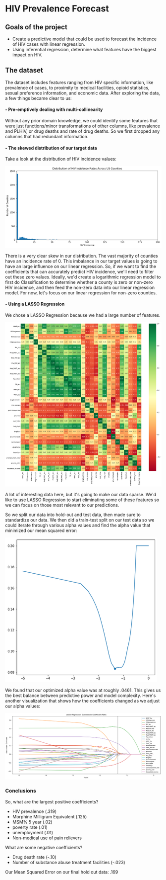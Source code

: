 # HIV Prevalence Forecast

## Goals of the project

 - Create a predictive model that could be used to forecast the incidence of HIV cases with linear regression.
 - Using inferential regression, determine what features have the biggest impact on HIV.

## The dataset 

  The dataset includes features ranging from HIV specific information, like prevalence of cases, to proximity to medical facilities, opioid statistics, sexual preference information, and economic data. After exploring the data, a few things became clear to us:
  
   #### - Pre-emptively dealing with multi-collinearity 
   
   Without any prior domain knowledge, we could identify some features that were just functions/minor transformations of other columns, like prevalence and PLHIV, or drug deaths and rate of drug deaths. So we first dropped any columns that had redundant information. 
   
   #### - The skewed distribution of our target data
   
   Take a look at the distribution of HIV incidence values:
   
   ![](images/dist_incidence_rates.png)
   
   There is a very clear skew in our distribution. The vast majority of counties have an incidence rate of 0. This imbalance in our target values is going to have an large influence on our linear regression. So, if we want to find the coefficients that can accurately predict HIV incidence, we'll need to filter out these zero values. Ideally, we'd create a logarithmic regression model to first do Classification to determine whether a county is zero or non-zero HIV incidence, and then feed the non-zero data into our linear regression model. For now, let's focus on our linear regression for non-zero counties.


   
   #### - Using a LASSO Regression
   
   We chose a LASSO Regression because we had a large number of features.
   
   
   ![](images/heat_map.png)
   
   
   A lot of interesting data here, but it's going to make our data sparse. We'd like to use LASSO Regression to start eliminating some of these features so we can focus on those most relevant to our predictions. 
   
   So we split our data into hold-out and test data, then made sure to standardize our data. We then did a train-test split on our test data so we could iterate through various alpha values and find the alpha value that minimized our mean squared error:
   
   ![](images/alpha_vs_mse.png)

  We found that our optimized alpha value was at roughly .0461. This gives us the best balance between predictive power and model complexity. Here's another visualization that shows how the coefficients changed as we adjust our alpha values:

   ![](images/LASSO_graph.png)
   
 ### Conclusions

So, what are the largest positive coefficients?
 
  - HIV prevalence (.319)
  - Morphine Milligram Equivalent (.125)
  - MSM% 5 year (.02)
  - poverty rate (.01)
  - unemployment (.01)
  - Non-medical use of pain relievers


What are some negative coefficients?

 - Drug death rate (-.10)
 - Number of substance abuse treatment facilities (-.023)

  
Our Mean Squared Error on our final hold out data: .169
